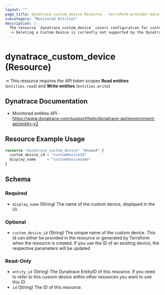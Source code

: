 ```yaml
---
layout: ""
page_title: dynatrace_custom_device Resource - terraform-provider-dynatrace"
subcategory: "Monitored Entities"
description: |-
  The resource `dynatrace_custom_device` covers configuration for custom devices.
  -> Deleting a Custom Device is currently not supported by the Dynatrace REST API. As a consequence, Custom Devices created via this Resource, won't really get removed from your Dynatrace Environment. Terraform will simply forget about it. Subsequent attempts to create another Custom Device with the same `custom_device_id` will simply update the existing one.
---
```


# dynatrace_custom_device (Resource)

-> This resource requires the API token scopes **Read entities** (`entities.read`) and **Write entities** (`entities.write`)

## Dynatrace Documentation

- Monitored entities API - https://www.dynatrace.com/support/help/dynatrace-api/environment-api/entity-v2 

## Resource Example Usage

```terraform
resource "dynatrace_custom_device" "#name#" {
  custom_device_id = "customDeviceId"
  display_name     = "customDevicename"
}
```
<!-- schema generated by tfplugindocs -->
## Schema

### Required

- `display_name` (String) The name of the custom device, displayed in the UI.

### Optional

- `custom_device_id` (String) The unique name of the custom device. This Id can either be provided in the resource or generated by Terraform when the resource is created. If you use the ID of an existing device, the respective parameters will be updated

### Read-Only

- `entity_id` (String) The Dynatrace EntityID of this resource. If you need to refer to this custom device within other resources you want to use this ID
- `id` (String) The ID of this resource.
 